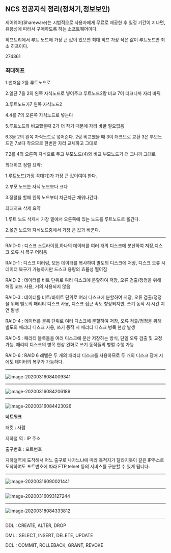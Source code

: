 ## NCS 전공지식 정리(정처기,정보보안)



셰어웨어(Shareware)는 시범적으로 사용자에게 무료로 제공한 후 일정 기간이 지나면, 유용성에 따라서 구매하도록 하는 소프트웨어이다.



히프트리에서 루트 노드에 가장 큰 값이 있으면 최대 히프 가장 작은 값이 루트노드면 최소 히프이다.



274361

### **최대히프**

1.맨처음 2를 루트노드로

2.일단 7을 2의 왼쪽 자식노드로 넣어주고 루트노드2랑 비교 7이 더크니까 자리 바꿔

3.루트노드가7 왼쪽 자식노드2

4.4를 7의 오른쪽 자식노드로 넣는다

5.루트노드와 비교했을때 2가 더 작기 때문에 자리 바꿀 필요없음

6.3을 2의 왼쪽 자식노드로 넣어준다. 2랑 비교했을 때 3이 더크므로 교환 3은 부모노드인 7보다 작으므로 한번만 자리 교체하고 그대로

7.2를 4의 오른쪽 자식으로 두고 부모노드(4)와 비교 부모노드가 더 크니까 그대로



최대히프 정렬 요약: 

1.루트노드(가장 꼭대기)가 가장 큰 값이여야 한다.

2.부모 노드는 자식 노드보다 크다

3.정렬을 할때 왼쪽 노드부터 차근차근 채워나간다.



최대히프 삭제 요약

1.루트 노드 삭제시 가장 밑에서 오른쪽에 있는 노드를 루트노드로 옮긴다.

2.옮긴 노드와 자식노드중에서 가장 큰 값과 바꾼다.

<hr></hr>

RAID-0 : 디스크 스트라이핑,하나의 데이터를 여러 개의 디스크에 분산하여 저장,디스크 오류 시 복구 어려움

RAID-1 : 디스크 미러링, 모든 데이터를 복사하여 별도의 디스크에 저장, 디스크 오류 시 데이터 복구가 가능하지만 드스크 용량의 효율성 떨어짐

RAID-2 : 데이터를 비트 단위로 여러 디스크에 분할하여 저장, 오류 검출/정정을 위해 해밍 코드 사용, 거의 사용되지 않음

RAID-3 : 데이터를 비트/바이트 단위로 여러 디스크에 분할하여 저장, 오류 검출/정정을 위해 별도의 패리티 디스크 사용, 디스크 접근 속도 향상되지만, 쓰기 동작 시 시간 지연 발생

RAID-4 : 데이터를 블록 단위로 여러 디스크에 분할하여 저장, 오류 검출/정정을 위해 별도의 패리티 디스크 사용, 쓰기 동작 시 패리티 디스크 병목 현상 발생

RAID-5 : 패리티 블록들을 여러 디스크에 분산 저장하는 방식, 단일 오류 검출 및 교정 가능, 패리티 디스크의 병목 현상 완화로 쓰기 동작들의 병렬 수행 가능

RAID-6 :  RAID 6 레벨은 두 개의 패리티 디스크를 사용하므로 두 개의 디스크 장애 시에도 데이터의 복구가 가능하다.

<hr>

![image-20200316084009341](C:\Users\KAUstar\AppData\Roaming\Typora\typora-user-images\image-20200316084009341.png)

<hr>

![image-20200316084206189](C:\Users\KAUstar\AppData\Roaming\Typora\typora-user-images\image-20200316084206189.png)

<hr>

![image-20200316084423026](C:\Users\KAUstar\AppData\Roaming\Typora\typora-user-images\image-20200316084423026.png)

**네트워크**

패킷 : 사람

지하철 역 : IP 주소

출구번호 : 포트번호

지하철역에 도착해서 어느 출구로 나가느냐에 따라 목적지가 달라지듯이 같은 IP주소로 도착하여도 포트번호에 따라 FTP,telnet 등의 서비스를 구분할 수 있게 됩니다.

<hr>

![image-20200316090021441](C:\Users\KAUstar\AppData\Roaming\Typora\typora-user-images\image-20200316090021441.png)

<hr>

![image-20200316093127244](C:\Users\KAUstar\AppData\Roaming\Typora\typora-user-images\image-20200316093127244.png)

<hr>

![image-20200318084333812](C:\Users\KAUstar\AppData\Roaming\Typora\typora-user-images\image-20200318084333812.png)

<hr>

DDL : CREATE, ALTER, DROP

DML : SELECT, INSERT, DELETE, UPDATE

DCL : COMMIT, ROLLEBACK, GRANT, REVOKE

